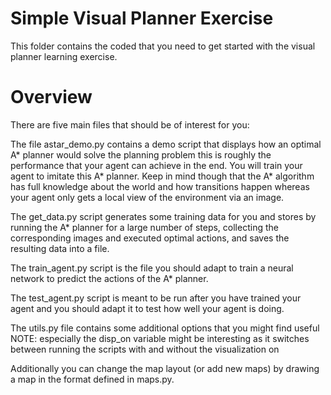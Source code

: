# Simple Visual Planner Exercise
This folder contains the coded that you need to get started with the visual planner learning exercise.

# Overview
There are five main files that should be of interest for you:

  The file astar_demo.py contains a demo script that displays how an optimal A* planner would solve the planning problem 
  this is roughly the performance that your agent can achieve in the end. You will train your agent to imitate this A* planner.
  Keep in mind though that the A* algorithm has full knowledge about the world and how transitions happen whereas your agent
  only gets a local view of the environment via an image.

  The get_data.py script generates some training data for you and stores by running the A* planner for a large number of steps,
  collecting the corresponding images and executed optimal actions, and saves the resulting data into a file.

  The train_agent.py script is the file you should adapt to train a neural network to predict the actions of the A* planner.
  
  The test_agent.py script is meant to be run after you have trained your agent and you should adapt it to test how well 
  your agent is doing.

  The utils.py file contains some additional options that you might find useful NOTE: especially the disp_on variable might 
  be interesting as it switches between running the scripts with and without the visualization on

Additionally you can change the map layout (or add new maps) by drawing a map in the format defined in maps.py.